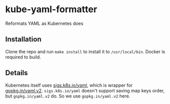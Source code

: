 # kube-yaml-formatter

Reformats YAML as Kubernetes does


## Installation

Clone the repo and run `make install` to install it to `/usr/local/bin`. Docker is required to build.


## Details

Kubernetes itself uses [sigs.k8s.io/yaml](https://sigs.k8s.io/yaml), which is wrapper for [gopkg.in/yaml.v2](https://gopkg.in/yaml.v2). `sigs.k8s.io/yaml` doesn't support saving map keys order, but `gopkg.in/yaml.v2` do. So we use `gopkg.in/yaml.v2` here.
